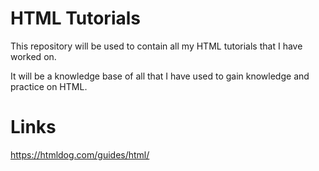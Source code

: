 # HTML Tutorials

This repository will be used to contain all my HTML tutorials that I have worked on. 

It will be a knowledge base of all that I have used to gain knowledge and practice on HTML.

# Links

https://htmldog.com/guides/html/ 
